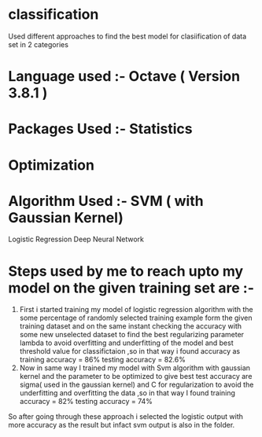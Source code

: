 # classification
Used different approaches to find the best model for clasiification of data set in 2 categories
# Language used :- Octave ( Version 3.8.1 )
# Packages Used :- Statistics
 # Optimization
# Algorithm Used :- SVM ( with Gaussian Kernel)
  Logistic Regression
  Deep Neural Network
# Steps used by me to reach upto my model on the given training set are :-
1. First i started training my model of logistic regression algorithm with the some percentage of
 randomly selected training example form the given training dataset and on the same instant
 checking the accuracy with some new unselected dataset to find the best regularizing parameter
 lambda to avoid overfitting and underfitting of the model and best threshold value for
 classifictaion ,so in that way i found accuracy as
 training accuracy = 86%
 testing accuracy = 82.6%
2. Now in same way I trained my model with Svm algorithm with gaussian kernel and the
 parameter to be optimized to give best test accuracy are sigma( used in the gaussian kernel)
 and C for regularization to avoid the underfitting and overfitting the data ,so in that way I found
 training accuracy = 82%
 testing accuracy = 74%

So after going through these approach i selected the logistic output with more accuracy as the
result but infact svm output is also in the folder.

